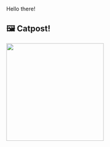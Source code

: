 Hello there!



## 🖼️ Catpost!

<sub>
    <img src="https://cdn2.thecatapi.com/images/OLA_oVIMa.jpg" height="256">
</sub>

